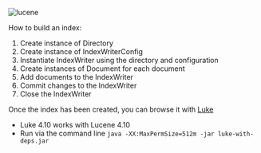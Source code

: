![lucene](https://upload.wikimedia.org/wikipedia/commons/thumb/d/d1/Lucene_logo_green_300.png/220px-Lucene_logo_green_300.png)

How to build an index:

1. Create instance of Directory
2. Create instance of IndexWriterConfig
3. Instantiate IndexWriter using the directory and configuration
4. Create instances of Document for each document
5. Add documents to the IndexWriter
6. Commit changes to the IndexWriter
7. Close the IndexWriter

Once the index has been created, you can browse it with [Luke](http://www.getopt.org/luke/)

* Luke 4.10 works with Lucene 4.10
* Run via the command line `java -XX:MaxPermSize=512m -jar luke-with-deps.jar`
